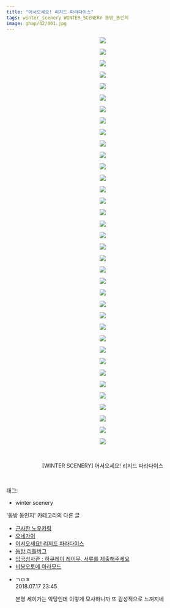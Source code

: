 ```yaml
---
title: "어서오세요! 리지드 파라다이스"
tags: winter_scenery WINTER_SCENERY 동방_동인지
image: ghap/42/001.jpg
---
```

<div class="article">
<p style="text-align: center; clear: none; float: none;"><img src="{{ site.nasurl }}/ghap/42/001.jpg"/></p>
<p style="text-align: center; clear: none; float: none;"><img src="{{ site.nasurl }}/ghap/42/002.jpg"/></p>
<p style="text-align: center; clear: none; float: none;"><img src="{{ site.nasurl }}/ghap/42/003.jpg"/></p>
<p style="text-align: center; clear: none; float: none;"><img src="{{ site.nasurl }}/ghap/42/004.jpg"/></p>
<p style="text-align: center; clear: none; float: none;"><img src="{{ site.nasurl }}/ghap/42/005.jpg"/></p>
<p style="text-align: center; clear: none; float: none;"><img src="{{ site.nasurl }}/ghap/42/006.jpg"/></p>
<p style="text-align: center; clear: none; float: none;"><img src="{{ site.nasurl }}/ghap/42/007.jpg"/></p>
<p style="text-align: center; clear: none; float: none;"><img src="{{ site.nasurl }}/ghap/42/008.jpg"/></p>
<p style="text-align: center; clear: none; float: none;"><img src="{{ site.nasurl }}/ghap/42/009.jpg"/></p>
<p style="text-align: center; clear: none; float: none;"><img src="{{ site.nasurl }}/ghap/42/010.jpg"/></p>
<p style="text-align: center; clear: none; float: none;"><img src="{{ site.nasurl }}/ghap/42/011.jpg"/></p>
<p style="text-align: center; clear: none; float: none;"><img src="{{ site.nasurl }}/ghap/42/012.jpg"/></p>
<p style="text-align: center; clear: none; float: none;"><img src="{{ site.nasurl }}/ghap/42/013.jpg"/></p>
<p style="text-align: center; clear: none; float: none;"><img src="{{ site.nasurl }}/ghap/42/014.jpg"/></p>
<p style="text-align: center; clear: none; float: none;"><img src="{{ site.nasurl }}/ghap/42/015.jpg"/></p>
<p style="text-align: center; clear: none; float: none;"><img src="{{ site.nasurl }}/ghap/42/016.jpg"/></p>
<p style="text-align: center; clear: none; float: none;"><img src="{{ site.nasurl }}/ghap/42/017.jpg"/></p>
<p style="text-align: center; clear: none; float: none;"><img src="{{ site.nasurl }}/ghap/42/018.jpg"/></p>
<p style="text-align: center; clear: none; float: none;"><img src="{{ site.nasurl }}/ghap/42/019.jpg"/></p>
<p style="text-align: center; clear: none; float: none;"><img src="{{ site.nasurl }}/ghap/42/020.jpg"/></p>
<p style="text-align: center; clear: none; float: none;"><img src="{{ site.nasurl }}/ghap/42/021.jpg"/></p>
<p style="text-align: center; clear: none; float: none;"><img src="{{ site.nasurl }}/ghap/42/022.jpg"/></p>
<p style="text-align: center; clear: none; float: none;"><img src="{{ site.nasurl }}/ghap/42/023.jpg"/></p>
<p style="text-align: center; clear: none; float: none;"><img src="{{ site.nasurl }}/ghap/42/024.jpg"/></p>
<p style="text-align: center; clear: none; float: none;"><img src="{{ site.nasurl }}/ghap/42/025.jpg"/></p>
<p style="text-align: center; clear: none; float: none;"><img src="{{ site.nasurl }}/ghap/42/026.jpg"/></p>
<p style="text-align: center; clear: none; float: none;"><img src="{{ site.nasurl }}/ghap/42/027.jpg"/></p>
<p style="text-align: center; clear: none; float: none;"><img src="{{ site.nasurl }}/ghap/42/028.jpg"/></p>
<p style="text-align: center; clear: none; float: none;"><img src="{{ site.nasurl }}/ghap/42/029.jpg"/></p>
<p style="text-align: center; clear: none; float: none;"><img src="{{ site.nasurl }}/ghap/42/030.jpg"/></p>
<p style="text-align: center; clear: none; float: none;"><img src="{{ site.nasurl }}/ghap/42/031.jpg"/></p>
<p style="text-align: center; clear: none; float: none;"><img src="{{ site.nasurl }}/ghap/42/032.jpg"/></p>
<p style="text-align: center; clear: none; float: none;"><img src="{{ site.nasurl }}/ghap/42/033.jpg"/></p>
<p style="text-align: center; clear: none; float: none;"><img src="{{ site.nasurl }}/ghap/42/034.jpg"/></p>
<p style="text-align: center; clear: none; float: none;"><img src="{{ site.nasurl }}/ghap/42/035.jpg"/></p>
<p style="text-align: center; clear: none; float: none;"><img src="{{ site.nasurl }}/ghap/42/036.jpg"/></p>
<p style="text-align: center; clear: none; float: none;"><br/></p>
<p style="text-align: center; clear: none; float: none;">[WINTER SCENERY] 어서오세요! 리지드 파라다이스</p>
<p><br/></p>
</div><div class="tagTrail">
<p>태그: </p>
<ul>
<li>winter scenery</li>
</ul>
</div><div class="another">
<p>'동방 동인지' 카테고리의 다른 글</p>
<ul>
<li><a href="/2016-06-16-ghap_45">근사한 노우카링</a></li>
<li><a href="/2016-06-16-ghap_43">오네가이</a></li>
<li><a href="/2016-06-16-ghap_42">어서오세요! 리지드 파라다이스</a></li>
<li><a href="/2016-06-16-ghap_40">동방 리틀버그</a></li>
<li><a href="/2016-06-16-ghap_38">입국심사관 : 하쿠레이 레이무, 서류를 제출해주세요</a></li>
<li><a href="/2016-06-16-ghap_37">비봉오토메 아라모드</a></li>
</ul>
</div><div class="cb_module cb_fluid">
<div class="cb_wrt cb_profile">
<div class="comment">
<ul>
<li class="cb_thumb_off" id="comment15288940">
<div class="cb_comment_area">
<div class="cb_info_area">
<div class="cb_section">
<span class="cb_nick_name">ㄱㅁㅎ</span>
</div>
<div class="cb_section">
<span class="cb_date">2018.07.17 23:45 </span>
</div>
</div>
<div class="cb_dsc_comment">
<p class="cb_dsc">
											분명 세이가는 악당인데 이렇게 묘사하니까 또 감성적으로 느껴지네
										</p>
</div>
</div></li>
</ul>
</div>
</div><!-- commentList close -->
</div>